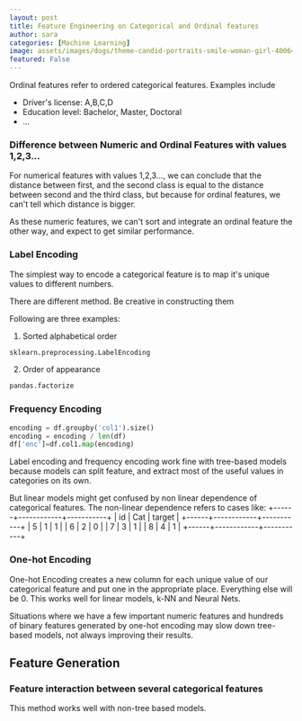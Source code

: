 ```yaml
---
layout: post
title: Feature Engineering on Categorical and Ordinal features
author: sara
categories: [Machine Learning]
image: assets/images/dogs/theme-candid-portraits-smile-woman-girl-40064.jpeg
featured: False
---
```


Ordinal features refer to ordered categorical features. Examples include 
* Driver's license: A,B,C,D
* Education level: Bachelor, Master, Doctoral
* ...

### Difference between Numeric and Ordinal Features with values 1,2,3...

For numerical features with values 1,2,3..., we can conclude that the distance between first, and the second class is equal to the distance between second and the third class, but because for ordinal features, we can't tell which distance is bigger. 

As these numeric features, we can't sort and integrate an ordinal feature the other way, and expect to get similar performance. 

### Label Encoding

The simplest way to encode a categorical feature is to map it's unique values to different numbers. 

There are different method. Be creative in constructing them

Following are three examples:

1. Sorted alphabetical order
```python
sklearn.preprocessing.LabelEncoding
```
2. Order of appearance
```python
pandas.factorize
```

### Frequency Encoding

```python
encoding = df.groupby('col1').size()
encoding = encoding / len(df)
df['enc']=df.col1.map(encoding)
```

Label encoding and frequency encoding work fine with tree-based models because models can split feature, and extract most of the useful values in categories on its own. 

But linear models might get confused by non linear dependence of categorical features. The non-linear dependence refers to cases like:
+------+------------+-----------+
| id   | Cat       | target    |
+------+------------+-----------+
| 5    | 1 | 1       |
| 6    | 2 | 0     |
| 7    | 3 | 1       |
| 8    | 4 | 1       |
+------+------------+-----------+

### One-hot Encoding

One-hot Encoding creates a new column for each unique value of our categorical feature and put one in the appropriate place. Everything else will be 0. This works well for linear models, k-NN and Neural Nets.

Situations where we have a few important numeric features and hundreds of binary features generated by one-hot encoding may slow down tree-based models, not always improving their results.

## Feature Generation

### Feature interaction between several categorical features

This method works well with non-tree based models.
